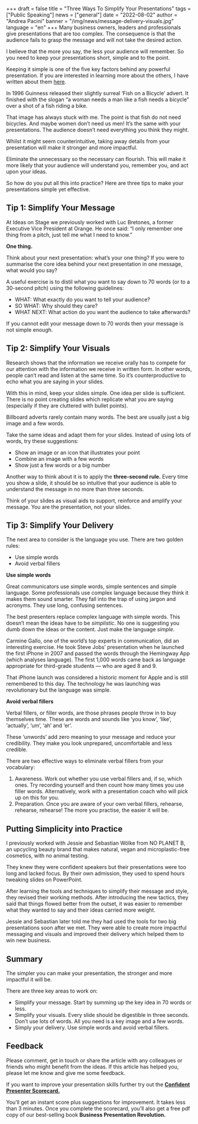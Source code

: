+++
draft = false
title = "Three Ways To Simplify Your Presentations"
tags = ["Public Speaking"]
news = ["general"]
date = "2022-08-02"
author = "Andrea Pacini"
banner = "/img/news/message-delivery-visuals.jpg"
language = "en"
+++
Many business owners, leaders and professionals give presentations that are too complex. The consequence is that the audience fails to grasp the message and will not take the desired action.

I believe that the more you say, the less your audience will remember. So you need to keep your presentations short, simple and to the point.

Keeping it simple is one of the five key factors behind any powerful presentation. If you are interested in learning more about the others, I have written about them [here](https://www.ideasonstage.com/news/2022/07/26/2022-07-26-the-five-key-principles-for-powerful-presentations/).

In 1996 Guinness released their slightly surreal ‘Fish on a Bicycle’ advert. It finished with the slogan “a woman needs a man like a fish needs a bicycle” over a shot of a fish riding a bike.

That image has always stuck with me. The point is that fish do not need bicycles. And maybe women don’t need us men! It’s the same with your presentations. The audience doesn’t need everything you think they might.

Whilst it might seem counterintuitive, taking away details from your presentation will make it stronger and more impactful. 

Eliminate the unnecessary so the necessary can flourish. This will make it more likely that your audience will understand you, remember you, and act upon your ideas.

So how do you put all this into practice? Here are three tips to make your presentations simple yet effective.

## Tip 1: Simplify Your Message

At Ideas on Stage we previously worked with Luc Bretones, a former Executive Vice President at Orange. He once said: “I only remember one thing from a pitch, just tell me what I need to know.” 

**One thing.**

Think about your next presentation: what’s your one thing? If you were to summarise the core idea behind your next presentation in one message, what would you say? 

A useful exercise is to distil what you want to say down to 70 words (or to a 30-second pitch) using the following guidelines:

* WHAT: What exactly do you want to tell your audience?
* SO WHAT: Why should they care? 
* WHAT NEXT: What action do you want the audience to take afterwards?

If you cannot edit your message down to 70 words then your message is not simple enough.

## Tip 2: Simplify Your Visuals

Research shows that the information we receive orally has to compete for our attention with the information we receive in written form. In other words, people can’t read and listen at the same time. So it’s counterproductive to echo what you are saying in your slides. 

With this in mind, keep your slides simple. One idea per slide is sufficient. There is no point creating slides which replicate what you are saying (especially if they are cluttered with bullet points).

Billboard adverts rarely contain many words. The best are usually just a big image and a few words. 

Take the same ideas and adapt them for your slides. Instead of using lots of words, try these suggestions:

* Show an image or an icon that illustrates your point
* Combine an image with a few words
* Show just a few words or a big number 

Another way to think about it is to apply the **three-second rule.** Every time you show a slide, it should be so intuitive that your audience is able to understand the message in no more than three seconds. 

Think of your slides as visual aids to support, reinforce and amplify your message. You are the presentation, not your slides. 

## Tip 3: Simplify Your Delivery

The next area to consider is the language you use. There are two golden rules:

* Use simple words 
* Avoid verbal fillers 

**Use simple words**

Great communicators use simple words, simple sentences and simple language.
Some professionals use complex language because they think it makes them sound smarter. They fall into the trap of using jargon and acronyms. They use long, confusing sentences.

The best presenters replace complex language with simple words. This doesn’t mean the ideas have to be *simplistic*. No one is suggesting you dumb down the ideas or the content. Just make the language *simple*.

Carmine Gallo, one of the world’s top experts in communication, did an interesting exercise. He took Steve Jobs’ presentation when he launched the first iPhone in 2007 and passed the words through the Hemingway App (which analyses language). The first 1,000 words came back as language appropriate for third-grade students — who are aged 8 and 9.

That iPhone launch was considered a historic moment for Apple and is still remembered to this day. The technology he was launching was revolutionary but the language was simple.

**Avoid verbal fillers**

Verbal fillers, or filler words, are those phrases people throw in to buy themselves time. These are words and sounds like ‘you know’, ‘like’, ‘actually’, ‘um’, ‘ah’ and ‘er’.

These ‘unwords’ add zero meaning to your message and reduce your credibility. They make you look unprepared, uncomfortable and less credible. 

There are two effective ways to eliminate verbal fillers from your vocabulary:

1. Awareness. Work out whether you use verbal fillers and, if so, which ones. Try recording yourself and then count how many times you use filler words. Alternatively, work with a presentation coach who will pick up on this for you.
2. Preparation. Once you are aware of your own verbal fillers, rehearse, rehearse, rehearse! The more you practise, the easier it will be. 

## Putting Simplicity into Practice

I previously worked with Jessie and Sebastian Wölke from NO PLANET B, an upcycling beauty brand that makes natural, vegan and microplastic-free cosmetics, with no animal testing. 

They knew they were confident speakers but their presentations were too long and lacked focus. By their own admission, they used to spend hours tweaking slides on PowerPoint.

After learning the tools and techniques to simplify their message and style, they revised their working methods. After introducing the new tactics, they said that things flowed better from the outset, it was easier to remember what they wanted to say and their ideas carried more weight.

Jessie and Sebastian later told me they had used the tools for two big presentations soon after we met. They were able to create more impactful messaging and visuals and improved their delivery which helped them to win new business.

## Summary

The simpler you can make your presentation, the stronger and more impactful it will be.

There are three key areas to work on:

* Simplify your message. Start by summing up the key idea in 70 words or less.
* Simplify your visuals. Every slide should be digestible in three seconds. Don’t use lots of words. All you need is a key image and a few words.
* Simply your delivery. Use simple words and avoid verbal fillers.

## Feedback

Please comment, get in touch or share the article with any colleagues or friends who might benefit from the ideas. If this article has helped you, please let me know and give me some feedback.

If you want to improve your presentation skills further try out the **[Confident Presenter Scorecard.](https://presentationscorecard.scoreapp.com/)** 

You’ll get an instant score plus suggestions for improvement. It takes less than 3 minutes. Once you complete the scorecard, you’ll also get a free pdf copy of our best-selling book **Business Presentation Revolution.**